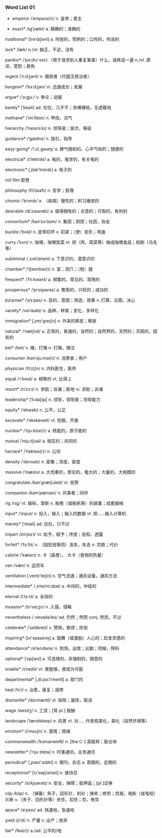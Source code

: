 ### Word List 01



+ emperor \/ˈempərə\(r\)\/ n. 皇帝；君主

+ exact\* \/ɪgˈzækt\/ a. 精确的；准确的

traditional\* \[trəˈdɪʃənl\] a. 传统的，惯例的；口传的，传说的

lack\* \/læk\/ n.\/vt. 缺乏，不足，没有

pardon\* \/ˈpɑːdn\/ excl.（用于请求别人重复某事）什么，请再说一遍 n.\/vt. 原谅，宽恕；赦免

regent \/ˈriːdʒənt\/ n. 摄政者（代国王统治者）

burgeon\* \/ˈbɜːdʒən\/ vi. 迅速成长；发展

argue\* \/ˈɑːgjuː\/ v. 争论；说服

barely\* \[ˈbeəli\] ad. 仅仅，几乎不；赤裸裸地，无遮蔽地

methane\* \/ˈmiːθeɪn\/ n. 甲烷，沼气

hierarchy \/ˈhaɪərɑːkɪ\/ n. 领导层；层次，等级

guidance\* \/ˈgaɪdns\/ n. 指引，指导

easy-going\* \/ˈiːziˏgəuɪŋ\/ a. 脾气随和的，心平气和的；随便的

electrical\* \/ɪˈlektrɪkl\/ a. 电的，电学的，有关电的

electronic\* \[‚ɪlek'trɒnɪk\] a. 电子的

roll film 胶卷

philosophy \/fɪˈlɔsəfɪ\/ n. 哲学；哲理

chronic \/ˈkrɔnɪk\/ a. （疾病）慢性的；积习难改的

desirable \/dɪˈzaɪərəbl\/ a. 值得拥有的；合意的；可取的，有利的

consortium\* \/kənˈsɔːtɪəm\/ n. 集团；财团；社团，协会

buckle \/ˈbʌkl\/ n. 皮带扣环 v. 扣紧；（使）变形；弯曲

curry \/ˈkʌrɪ\/ n. 咖喱，咖喱饭菜 vt. 把（肉、蔬菜等）做成咖喱食品；梳刷（马毛等）

subliminal \/ˏsʌbˈlɪmɪnl\/ a. 下意识的，潜意识的

chamber\* \/ˈtʃeɪmbə\(r\)\/ n. 室；洞穴；（枪）膛

frequent\* \/ˈfriːkwənt\/ a. 频繁的，常见的，常用的

prosperous\* \/ˈprɔspərəs\/ a. 繁荣的，兴旺的；成功的

purpose\* \/ˈpɜːpəs\/ n. 目的，意图；用途，效果 v. 打算，企图，决心

variety\* \/vəˈraɪətɪ\/ n. 品种，种类；变化，多样化

immigration\* \[‚ɪmɪ'greɪʃn\] n. 外来的移民；移居

natural\* \/ˈnætʃrəl\/ a. 正常的，普通的，自然的；自然界的，天然的；天赋的，固有的

bet\* \/bet\/ v. 赌，打赌 n. 打赌，赌注

consumer \/kənˈsjuːmə\(r\)\/ n. 消费者；用户

physician \/fɪˈzɪʃn\/ n. 内科医生，医师

equal \/ˈiːkwəl\/ a. 相等的 vt. 比得上

resort\* \/rɪˈzɔːt\/ n. 求助；诉诸；胜地 vi. 求助；诉诸

leadership\* \[ˈli:dəʃɪp\] n. 领导，领导层；领导能力

equity\* \/ˈekwətɪ\/ n. 公平，公正

excavate\* \/ˈekskəveɪt\/ vt. 挖掘，开凿

nuclear\* \/ˈnjuːklɪə\(r\)\/ a. 核能的，原子能的

mutual \/ˈmjuːtʃuəl\/ a. 相互的；共同的

hectare\* \/ˈhekteə\(r\)\/ n. 公顷

density \/ˈdensətɪ\/ n. 密集；浓度，密度

massive \/ˈmæsɪv\/ a. 大而重的，厚实的，粗大的；大量的，大规模的

congratulate \/kənˈgrætʃuleɪt\/ vt. 祝贺

companion \/kəmˈpænɪən\/ n. 共事者；同伴

rig \/rɪg\/ vt. 操纵，垄断 n. 船桅（或船帆等）的装置；成套器械

input\* \/ˈɪnput\/ n. 投入，输入；输入的数据 vt. 把……输入计算机

merely\* \[ˈmiəli\] ad. 仅仅，只不过

impart \/ɪmˈpɑːt\/ vt. 给予，赋予；传授；告知，透露

forfeit\* \/ˈfɔːfɪt\/ v. （因犯规等而）丧失，失去 n. 罚款；代价

calorie \/ˈkælərɪ\/ n. 卡（路里）， 大卡（食物的热量）

van \/væn\/ n. 运货车

ventilation \[ˌventɪ'leɪʃn\] n. 空气流通；通风设备，通风方法

intermediate\* \/ˏɪntəˈmiːdɪət\/ a. 中间的，中级的

eternal \/ɪˈtɜːnl\/ a. 永恒的

invasion\* \/ɪnˈveɪʒn\/ n. 入侵，侵略

nevertheless \/ˏnevəðəˈles\/ ad. 仍然；然而 conj. 然而，不过

celebrate\* \/ˈselɪbreɪt\/ v. 赞扬，歌颂；庆祝

inspiring\* \[ɪn'spaɪərɪŋ\] a. 鼓舞（或激励）人心的；启发灵感的

attendance\* \/əˈtendəns\/ n. 到场，出席；出勤；伺候，照料

optional\* \[ˈɒpʃənl\] a. 可选择的，非强制的，随意的

enable\* \/ɪˈneɪbl\/ vt. 使能够，使成为可能

departmental\* \[‚diːpɑːt'mentl\] a. 部门的

heal \/hiːl\/ v. 治愈，康复；调停

dismantle\* \/dɪsˈmæntl\/ vt. 拆除；废除，取消

wage \/weɪdʒ\/ n. 工资；\[常 pl.\] 报酬

landscape \/ˈlændskeɪp\/ n. 风景 vt. 对……作景观美化，美化（自然环境等）

emotion\* \/ɪˈməuʃn\/ n. 感情；情绪

commonwealth \/ˈkɔmənwelθ\/ n. \[the C-\] 英联邦；联合体

newsletter\* \['njuːzletə\] n. 时事通讯，业务通讯

periodical\* \[‚pɪərɪ'ɑdɪkl\] n. 期刊，杂志 a. 周期的，定期的

receptionist\* \[rɪ'sepʃənɪst\] n. 接待员

security\* \/sɪˈkjuərətɪ\/ n. 安全，保障；抵押品；\[pl.\]证券

clip \/klɪp\/ n. （弹簧）夹子，回形针，别针；弹夹；修剪；剪报，电影（或电视）片断 v.（夹子、回形针等）夹住，扣住；剪，修剪

apace\* \/əˈpeɪs\/ ad. 快速地，急速地

yield \/jiːld\/ n. 产量 v. 出产；放弃

fair\* \/feə\(r\)\/ a.\/ad. 公平的\/地

